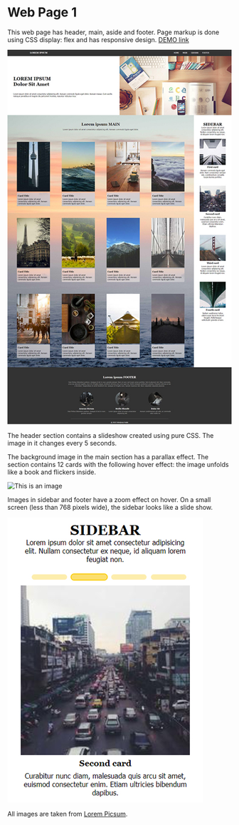 # Web Page 1

This web page has header, main, aside and footer. Page markup is done using CSS display: flex and has responsive design. [DEMO link](https://kulyk-volodymyr.github.io/web-page-1/)

![This is an image](page.jpg)

The header section contains a slideshow created using pure CSS. The image in it changes every 5 seconds.

The background image in the main section has a parallax effect. The section contains 12 cards with the following hover effect: the image unfolds like a book and flickers inside.

![This is an image](hover-twinkle.gif)

Images in sidebar and footer have a zoom effect on hover. On a small screen (less than 768 pixels wide), the sidebar looks like a slide show.

![This is an image](sidebar-small.jpg)

All images are taken from [Lorem Picsum](https://picsum.photos/).

